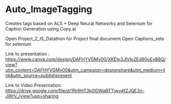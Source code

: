 # Auto_ImageTagging
Creates tags based on ALS + Deep Neural Networks and Selenium for Caption Generation using Copy.ai

Open Project_2_IS_Datathon for Project final document
Open Captions_sele for selenium 

Link to presentation :
https://www.canva.com/design/DAFHYVGMv00/XKElp3JlVlo2Ed90oEvB8Q/view?utm_content=DAFHYVGMv00&utm_campaign=designshare&utm_medium=link&utm_source=publishpresent


Link to Video Presentation:
https://drive.google.com/file/d/1Rr6HT3k0lDWaBTTjwy4fZJQE3n-JWrV_/view?usp=sharing

